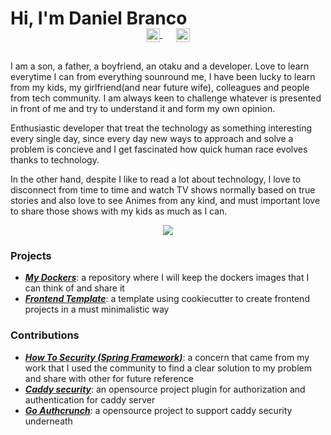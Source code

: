# Hi, I'm Daniel Branco

<p align="center" style="margin: -20px 0 30px">
  <a href="https://www.linkedin.com/in/daniel-antonio-de-oliveira-major-branco-19361733/" target="_blank" style='margin-right:10px'>
    <img align="center" src="https://www.svgrepo.com/show/205292/linkedin.svg" alt="linkedin" height="22px" width="22px" />
  </a>
  &nbsp;&nbsp;
  <a href="mailto:dbranco@gmail.com" target="_blank">
    <img align="center" src="https://www.svgrepo.com/show/18904/mail.svg" alt="email" height="22px" width="22px" />
  </a>
</p>

I am a son, a father, a boyfriend, an otaku and a developer. Love to learn everytime I can from everything sounround me, I have been lucky to learn from my kids, my girlfriend(and near future wife), colleagues and people from tech community. I am always keen to challenge whatever is presented in front of me and try to understand it and form my own opinion.

Enthusiastic developer that treat the technology as something interesting every single day, since every day new ways to approach and solve a problem is concieve and I get fascinated how quick human race evolves thanks to technology.

In the other hand, despite I like to read a lot about technology, I love to disconnect from time to time and watch TV shows normally based on true stories and also love to see Animes from any kind, and must important love to share those shows with my kids as much as I can. 

<div align="center">
  <picture>
    <source 
      srcset="https://github-readme-stats.vercel.app/api?username=dbranco&show_icons=true&theme=dark"
      media="(prefers-color-scheme: dark)"
    />
    <source
      srcset="https://github-readme-stats.vercel.app/api?username=dbranco&show_icons=true"
      media="(prefers-color-scheme: light), (prefers-color-scheme: no-preference)"
    />
    <img src="https://github-readme-stats.vercel.app/api?username=anuraghazra&show_icons=true" />
  </picture>
</div>

### Projects

- [**_My Dockers_**](https://github.com/dbranco/my-dockers): a repository where I will keep the dockers images that I can think of and share it
- [**_Frontend Template_**](https://github.com/dbranco/frontend-template): a template using cookiecutter to create frontend projects in a must minimalistic way

### Contributions

- [**_How To Security (Spring Framework)_**](https://github.com/dbranco/howto-security): a concern that came from my work that I used the community to find a clear solution to my problem and share with other for future reference
- [**_Caddy security_**](https://github.com/greenpau/caddy-security): an opensource project plugin for authorization and authentication for caddy server
- [**_Go Authcrunch_**](https://github.com/greenpau/go-authcrunch): a opensource project to support caddy security underneath
